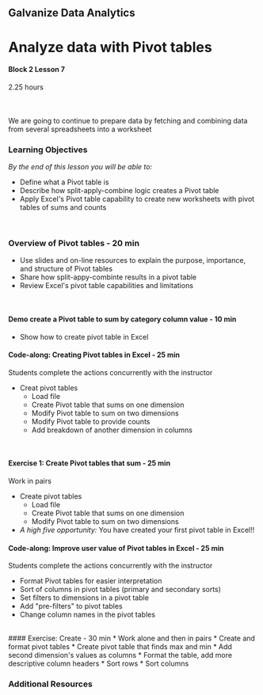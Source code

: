 ## Galvanize Data Analytics
# Analyze data with Pivot tables
#### Block 2 Lesson 7

2.25 hours
<br><br>
<br><br>
We are going to continue to prepare data by fetching and combining data from several spreadsheets into a worksheet

### Learning Objectives
*By the end of this lesson you will be able to:*
* Define what a Pivot table is
* Describe how split-apply-combine logic creates a Pivot table
* Apply Excel's Pivot table capability to create new worksheets with pivot tables  of sums and counts
<br>

### Overview of Pivot tables - 20 min
* Use slides and on-line resources to explain the purpose, importance, and structure of Pivot tables
* Share how split-appy-combinte results in a pivot table
* Review Excel's pivot table capabilities and limitations 
<br>

#### Demo create a Pivot table to sum by category column value -  10 min
* Show how to create pivot table in Excel

#### Code-along: Creating Pivot tables in Excel - 25 min
Students complete the actions concurrently with the instructor
* Creat pivot tables  
  * Load file
  * Create Pivot table that sums on one dimension
  * Modify Pivot table to sum on two dimensions
  * Modify Pivot table to provide counts
  * Add breakdown of another dimension in columns
<br>

#### Exercise 1: Create Pivot tables that sum  - 25 min
Work in pairs
* Create pivot tables  
  * Load file
  * Create Pivot table that sums on one dimension
  * Modify Pivot table to sum on two dimensions
* *A high five opportunity:*  You have created your first pivot table in Excel!!
  
#### Code-along: Improve user value of Pivot tables in Excel - 25 min
Students complete the actions concurrently with the instructor
* Format Pivot tables for easier interpretation
 * Sort of columns in pivot tables (primary and secondary sorts)
 * Set filters to dimensions in a pivot table
 * Add "pre-filters" to pivot tables
  * Change column names in the pivot tables
<br>
#### Exercise: Create - 30 min
* Work alone and then in pairs
* Create and format pivot tables
  * Create pivot table that finds max and min
  * Add second dimension's values as columns
  * Format the table, add more descriptive column headers
  * Sort rows
  * Sort columns
<br>  
  
### Additional Resources
